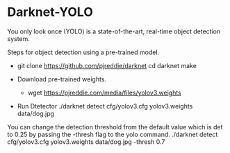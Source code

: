 # Darknet-YOLO

You only look once (YOLO) is a state-of-the-art, real-time object detection system.

Steps for object detection using a pre-trained model.

  - git clone https://github.com/pjreddie/darknet
    cd darknet
    make
   
  - Download pre-trained weights.
    - wget https://pjreddie.com/media/files/yolov3.weights
    
   - Run Dtetector
      ./darknet detect cfg/yolov3.cfg yolov3.weights data/dog.jpg
 
 You can change the detection threshold from the default value which is det to 0.25
 by passing the -thresh <val> flag to the yolo command.
    ./darknet detect cfg/yolov3.cfg yolov3.weights data/dog.jpg -thresh 0.7
  
